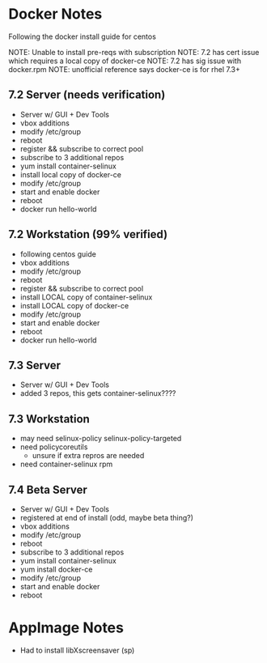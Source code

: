 # Docker Notes

Following the docker install guide for centos

NOTE: Unable to install pre-reqs with subscription
NOTE: 7.2 has cert issue which requires a local
      copy of docker-ce
NOTE: 7.2 has sig issue with docker.rpm
NOTE: unofficial reference says docker-ce is for rhel 7.3+

## 7.2 Server (needs verification)
   - Server w/ GUI + Dev Tools
   - vbox additions 
   - modify /etc/group
   - reboot
   - register && subscribe to correct pool
   - subscribe to 3 additional repos
   - yum install container-selinux
   - install local copy of docker-ce
   - modify /etc/group
   - start and enable docker
   - reboot
   - docker run hello-world

## 7.2 Workstation (99% verified)
   - following centos guide
   - vbox additions
   - modify /etc/group
   - reboot
   - register && subscribe to correct pool
   - install LOCAL copy of container-selinux
   - install LOCAL copy of docker-ce
   - modify /etc/group
   - start and enable docker
   - reboot
   - docker run hello-world

## 7.3 Server
   - Server w/ GUI + Dev Tools
   - added 3 repos,  this gets container-selinux????

## 7.3 Workstation
   - may need selinux-policy selinux-policy-targeted
   - need policycoreutils
      - unsure if extra repros are needed
   - need container-selinux rpm

## 7.4 Beta Server
   - Server w/ GUI + Dev Tools
   - registered at end of install (odd, maybe beta thing?)
   - vbox additions 
   - modify /etc/group
   - reboot
   - subscribe to 3 additional repos
   - yum install container-selinux
   - yum install docker-ce
   - modify /etc/group
   - start and enable docker
   - reboot


# AppImage Notes
  - Had to install libXscreensaver (sp)






